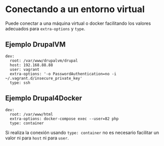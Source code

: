 # Conectando a un entorno virtual

Puede conectar a una máquina virtual o docker facilitando los valores adecuados para `extra-options` y `type`.

## Ejemplo DrupalVM
```
dev:
  root: /var/www/drupalvm/drupal
  host: 192.168.88.88
  user: vagrant
  extra-options: '-o PasswordAuthentication=no -i ~/.vagrant.d/insecure_private_key'
  type: ssh
```

##  Ejemplo Drupal4Docker
```
dev:
  root: /var/www/html
  extra-options: docker-compose exec --user=82 php
  type: container
```
Si realiza la conexión usando `type: container` no es necesario facilitar un valor ni para `host` ni para `user`.
